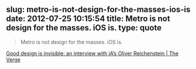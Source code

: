slug: metro-is-not-design-for-the-masses-ios-is
date: 2012-07-25 10:15:54
title: Metro is not design for the masses. iOS is.
type: quote
---

> Metro is not design for the masses. iOS is.

[Good design is invisible: an interview with iA’s Oliver Reichenstein | The Verge](http://www.theverge.com/2012/7/24/3177332/ia-oliver-reichenstein-writer-interview-good-design-is-invisible)
